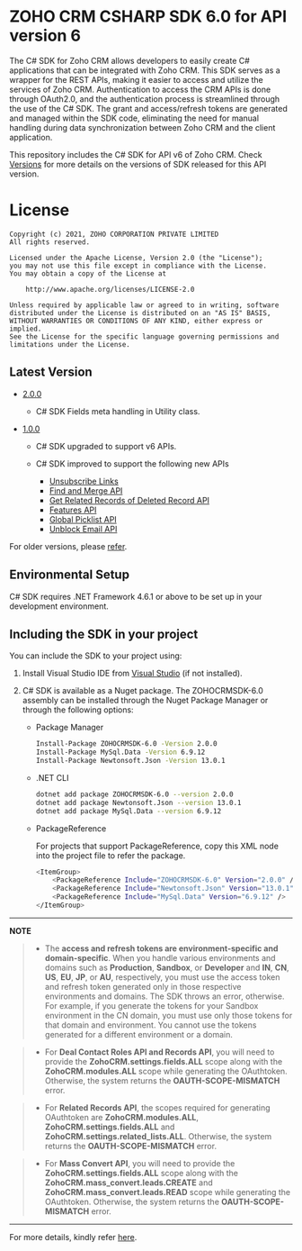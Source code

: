 # ZOHO CRM CSHARP SDK 6.0 for API version 6

The C# SDK for Zoho CRM allows developers to easily create C# applications that can be integrated with Zoho CRM. This SDK serves as a wrapper for the REST APIs, making it easier to access and utilize the services of Zoho CRM. 
Authentication to access the CRM APIs is done through OAuth2.0, and the authentication process is streamlined through the use of the C# SDK. The grant and access/refresh tokens are generated and managed within the SDK code, eliminating the need for manual handling during data synchronization between Zoho CRM and the client application.

This repository includes the C# SDK for API v6 of Zoho CRM. Check [Versions](https://github.com/zoho/zohocrm-csharp-sdk-6.0/releases) for more details on the versions of SDK released for this API version.

License
=======

    Copyright (c) 2021, ZOHO CORPORATION PRIVATE LIMITED 
    All rights reserved. 

    Licensed under the Apache License, Version 2.0 (the "License"); 
    you may not use this file except in compliance with the License. 
    You may obtain a copy of the License at 
    
        http://www.apache.org/licenses/LICENSE-2.0 
    
    Unless required by applicable law or agreed to in writing, software 
    distributed under the License is distributed on an "AS IS" BASIS, 
    WITHOUT WARRANTIES OR CONDITIONS OF ANY KIND, either express or implied. 
    See the License for the specific language governing permissions and 
    limitations under the License.

## Latest Version

- [2.0.0](/versions/2.0.0/ZohoCRM/README.md)

    - C# SDK Fields meta handling in Utility class.

- [1.0.0](/versions/1.0.0/ZohoCRM/README.md)

    - C# SDK upgraded to support v6 APIs.

    - C# SDK improved to support the following new APIs

      - [Unsubscribe Links](https://www.zoho.com/crm/developer/docs/api/v6/get-unsubscribe-links.html)
      - [Find and Merge API](https://www.zoho.com/crm/developer/docs/api/v6/merge-records.html)
      - [Get Related Records of Deleted Record API](https://www.zoho.com/crm/developer/docs/api/v6/get-related-records-of-deleted-record.html)
      - [Features API](https://www.zoho.com/crm/developer/docs/api/v6/get-features.html)
      - [Global Picklist API](https://www.zoho.com/crm/developer/docs/api/v6/get-global-picklist.html)
      - [Unblock Email API](https://www.zoho.com/crm/developer/docs/api/v6/unblock-emails.html)


For older versions, please [refer](https://github.com/zoho/zohocrm-csharp-sdk-6.0/releases).

## Environmental Setup

C# SDK requires .NET Framework 4.6.1 or above to be set up in your development environment.

## Including the SDK in your project

You can include the SDK to your project using:

1. Install Visual Studio IDE from [Visual Studio](https://visualstudio.microsoft.com/downloads/) (if not installed).

2. C# SDK is available as a Nuget package. The ZOHOCRMSDK-6.0 assembly can be installed through the Nuget Package Manager or through the following options:

    - Package Manager

        ```sh
        Install-Package ZOHOCRMSDK-6.0 -Version 2.0.0
        Install-Package MySql.Data -Version 6.9.12
        Install-Package Newtonsoft.Json -Version 13.0.1
        ```

    - .NET  CLI

        ```sh
        dotnet add package ZOHOCRMSDK-6.0 --version 2.0.0
        dotnet add package Newtonsoft.Json --version 13.0.1
        dotnet add package MySql.Data --version 6.9.12
        ```

    - PackageReference

        For projects that support PackageReference, copy this XML node into the project file to refer the package.

        ```sh
        <ItemGroup>
            <PackageReference Include="ZOHOCRMSDK-6.0" Version="2.0.0" />
            <PackageReference Include="Newtonsoft.Json" Version="13.0.1" />
            <PackageReference Include="MySql.Data" Version="6.9.12" />
        </ItemGroup>
        ```
---

**NOTE** 

> - The **access and refresh tokens are environment-specific and domain-specific**. When you handle various environments and domains such as **Production**, **Sandbox**, or **Developer** and **IN**, **CN**, **US**, **EU**, **JP**, or **AU**, respectively, you must use the access token and refresh token generated only in those respective environments and domains. The SDK throws an error, otherwise.
For example, if you generate the tokens for your Sandbox environment in the CN domain, you must use only those tokens for that domain and environment. You cannot use the tokens generated for a different environment or a domain.

> - For **Deal Contact Roles API and Records API**, you will need to provide the **ZohoCRM.settings.fields.ALL** scope along with the **ZohoCRM.modules.ALL** scope while generating the OAuthtoken. Otherwise, the system returns the **OAUTH-SCOPE-MISMATCH** error.

> - For **Related Records API**, the scopes required for generating OAuthtoken are **ZohoCRM.modules.ALL**, **ZohoCRM.settings.fields.ALL** and **ZohoCRM.settings.related_lists.ALL**. Otherwise, the system returns the **OAUTH-SCOPE-MISMATCH** error.

> - For **Mass Convert API**, you will need to provide the **ZohoCRM.settings.fields.ALL** scope along with the **ZohoCRM.mass_convert.leads.CREATE** and **ZohoCRM.mass_convert.leads.READ** scope while generating the OAuthtoken. Otherwise, the system returns the **OAUTH-SCOPE-MISMATCH** error.

---

For more details, kindly refer [here](/versions/2.0.0/ZohoCRM/README.md).